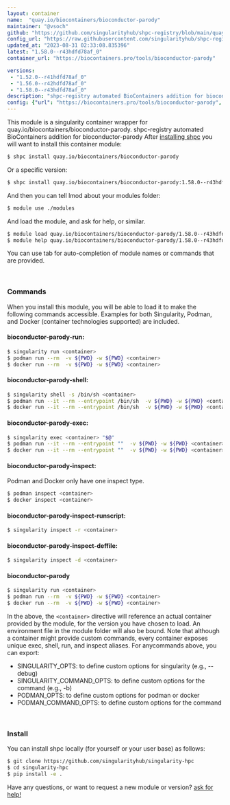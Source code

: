 ```yaml
---
layout: container
name:  "quay.io/biocontainers/bioconductor-parody"
maintainer: "@vsoch"
github: "https://github.com/singularityhub/shpc-registry/blob/main/quay.io/biocontainers/bioconductor-parody/container.yaml"
config_url: "https://raw.githubusercontent.com/singularityhub/shpc-registry/main/quay.io/biocontainers/bioconductor-parody/container.yaml"
updated_at: "2023-08-31 02:33:08.835396"
latest: "1.58.0--r43hdfd78af_0"
container_url: "https://biocontainers.pro/tools/bioconductor-parody"

versions:
 - "1.52.0--r41hdfd78af_0"
 - "1.56.0--r42hdfd78af_0"
 - "1.58.0--r43hdfd78af_0"
description: "shpc-registry automated BioContainers addition for bioconductor-parody"
config: {"url": "https://biocontainers.pro/tools/bioconductor-parody", "maintainer": "@vsoch", "description": "shpc-registry automated BioContainers addition for bioconductor-parody", "latest": {"1.58.0--r43hdfd78af_0": "sha256:43bd3dcf256b440b1248bdf1a22c5c5a9f89e45e16f9b97d31718e6f8ce37b0a"}, "tags": {"1.52.0--r41hdfd78af_0": "sha256:1f29ce1f53bd61ed5039b1f535ee7e6b3ddd86df52427cf9e52e0e99ce134a04", "1.56.0--r42hdfd78af_0": "sha256:3d50cd206ee3d14a23b44245a5d0acc374a35baddf7a57a5276c474ed641f120", "1.58.0--r43hdfd78af_0": "sha256:43bd3dcf256b440b1248bdf1a22c5c5a9f89e45e16f9b97d31718e6f8ce37b0a"}, "docker": "quay.io/biocontainers/bioconductor-parody"}
---
```


This module is a singularity container wrapper for quay.io/biocontainers/bioconductor-parody.
shpc-registry automated BioContainers addition for bioconductor-parody
After [installing shpc](#install) you will want to install this container module:


```bash
$ shpc install quay.io/biocontainers/bioconductor-parody
```

Or a specific version:

```bash
$ shpc install quay.io/biocontainers/bioconductor-parody:1.58.0--r43hdfd78af_0
```

And then you can tell lmod about your modules folder:

```bash
$ module use ./modules
```

And load the module, and ask for help, or similar.

```bash
$ module load quay.io/biocontainers/bioconductor-parody/1.58.0--r43hdfd78af_0
$ module help quay.io/biocontainers/bioconductor-parody/1.58.0--r43hdfd78af_0
```

You can use tab for auto-completion of module names or commands that are provided.

<br>

### Commands

When you install this module, you will be able to load it to make the following commands accessible.
Examples for both Singularity, Podman, and Docker (container technologies supported) are included.

#### bioconductor-parody-run:

```bash
$ singularity run <container>
$ podman run --rm  -v ${PWD} -w ${PWD} <container>
$ docker run --rm  -v ${PWD} -w ${PWD} <container>
```

#### bioconductor-parody-shell:

```bash
$ singularity shell -s /bin/sh <container>
$ podman run --it --rm --entrypoint /bin/sh  -v ${PWD} -w ${PWD} <container>
$ docker run --it --rm --entrypoint /bin/sh  -v ${PWD} -w ${PWD} <container>
```

#### bioconductor-parody-exec:

```bash
$ singularity exec <container> "$@"
$ podman run --it --rm --entrypoint ""  -v ${PWD} -w ${PWD} <container> "$@"
$ docker run --it --rm --entrypoint ""  -v ${PWD} -w ${PWD} <container> "$@"
```

#### bioconductor-parody-inspect:

Podman and Docker only have one inspect type.

```bash
$ podman inspect <container>
$ docker inspect <container>
```

#### bioconductor-parody-inspect-runscript:

```bash
$ singularity inspect -r <container>
```

#### bioconductor-parody-inspect-deffile:

```bash
$ singularity inspect -d <container>
```



#### bioconductor-parody

```bash
$ singularity run <container>
$ podman run --rm  -v ${PWD} -w ${PWD} <container>
$ docker run --rm  -v ${PWD} -w ${PWD} <container>
```


In the above, the `<container>` directive will reference an actual container provided
by the module, for the version you have chosen to load. An environment file in the
module folder will also be bound. Note that although a container
might provide custom commands, every container exposes unique exec, shell, run, and
inspect aliases. For anycommands above, you can export:

 - SINGULARITY_OPTS: to define custom options for singularity (e.g., --debug)
 - SINGULARITY_COMMAND_OPTS: to define custom options for the command (e.g., -b)
 - PODMAN_OPTS: to define custom options for podman or docker
 - PODMAN_COMMAND_OPTS: to define custom options for the command

<br>

### Install

You can install shpc locally (for yourself or your user base) as follows:

```bash
$ git clone https://github.com/singularityhub/singularity-hpc
$ cd singularity-hpc
$ pip install -e .
```

Have any questions, or want to request a new module or version? [ask for help!](https://github.com/singularityhub/singularity-hpc/issues)